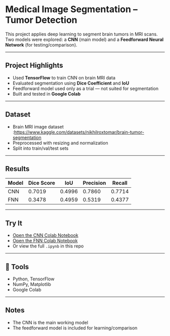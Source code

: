 #  Medical Image Segmentation – Tumor Detection

This project applies deep learning to segment brain tumors in MRI scans. Two models were explored: a **CNN** (main model) and a **Feedforward Neural Network** (for testing/comparison).

---

## Project Highlights

- Used **TensorFlow** to train CNN on brain MRI data
- Evaluated segmentation using **Dice Coefficient** and **IoU**
- Feedforward model used only as a trial — not suited for segmentation
- Built and tested in **Google Colab**

---

## Dataset

- Brain MRI image dataset :https://www.kaggle.com/datasets/nikhilroxtomar/brain-tumor-segmentation
- Preprocessed with resizing and normalization
- Split into train/val/test sets

---

## Results

| Model | Dice Score | IoU | Precision | Recall |
|-------|------------|-----|-----------|--------|
| CNN   | 0.7019     | 0.4996 |   0.7860     |    0.7714    |
| FNN   |  0.3478    | 0.4959  | 0.5319 |  0.4377    |

---

## Try It

- [Open the CNN Colab Notebook](https://colab.research.google.com/drive/1b5m5f4l37SRn7kx3XtKAgEEIrL2wI3U7?usp=sharing)
- [Open the FNN Colab Notebook](https://colab.research.google.com/drive/12EeE7GivImIqn3a3vpD9DhLajhTmLpmt?usp=sharing)
- Or view the full `.ipynb` in this repo

---

## 🔧 Tools

- Python, TensorFlow
- NumPy, Matplotlib
- Google Colab

---

## Notes

- The CNN is the main working model
- The feedforward model is included for learning/comparison
